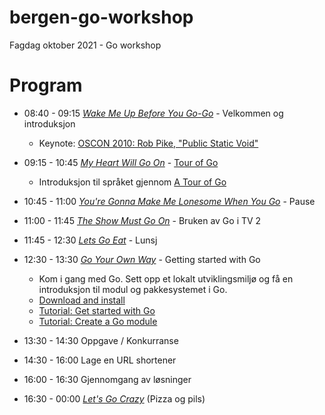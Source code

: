 # bergen-go-workshop
Fagdag oktober 2021 - Go workshop

# Program
- 08:40 - 09:15 *[Wake Me Up Before You Go-Go](https://open.spotify.com/track/0ikz6tENMONtK6qGkOrU3c?si=62cd6a9d57ce4233)* - Velkommen og introduksjon
    - Keynote: [OSCON 2010: Rob Pike, "Public Static Void"](https://www.youtube.com/watch?v=5kj5ApnhPAE)
- 09:15 - 10:45 *[My Heart Will Go On](https://open.spotify.com/track/33LC84JgLvK2KuW43MfaNq?si=a7b77e4cc7144736)* - [Tour of Go](https://tour.golang.org/welcome/1)
    - Introduksjon til språket gjennom [A Tour of Go](https://tour.golang.org/welcome/1)
- 10:45 - 11:00 *[You're Gonna Make Me Lonesome When You Go](https://open.spotify.com/track/64MISVB9IIchhOKmWHftoz?si=1133fe525b82447e)* - Pause
- 11:00 - 11:45 *[The Show Must Go On](https://open.spotify.com/track/5WZDLZVCvY1rEyNir6k8Pg?si=5aaa6b1bad9e4558)* - Bruken av Go i TV 2
- 11:45 - 12:30 *[Lets Go Eat](https://open.spotify.com/track/1WdypL6yd3T1ePXBSpr9Bt?si=e71af8653bef4960)* - Lunsj
- 12:30 - 13:30 *[Go Your Own Way](https://open.spotify.com/track/07GvNcU1WdyZJq3XxP0kZa?si=0c9ee1dde8b84a7b)* - Getting started with Go
    - Kom i gang med Go. Sett opp et lokalt utviklingsmiljø og få en introduksjon til modul og pakkesystemet i Go.
    - [Download and install](https://golang.org/doc/install)
    - [Tutorial: Get started with Go](https://golang.org/doc/tutorial/getting-started)
    - [Tutorial: Create a Go module](https://golang.org/doc/tutorial/create-module.html)

- 13:30 - 14:30 Oppgave / Konkurranse
- 14:30 - 16:00 Lage en URL shortener
- 16:00 - 16:30 Gjennomgang av løsninger
- 16:30 - 00:00 *[Let's Go Crazy](https://open.spotify.com/track/0QeI79sp1vS8L3JgpEO7mD?si=5dc1d12898a34310)* (Pizza og pils)

